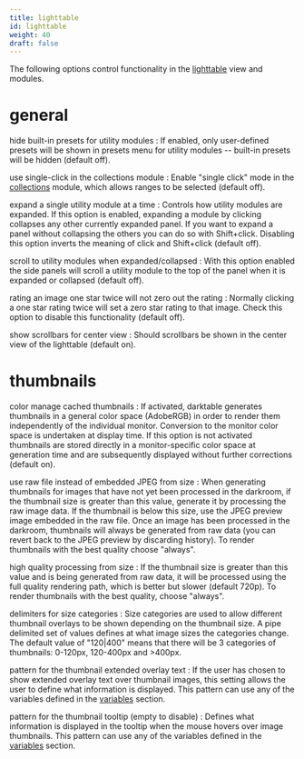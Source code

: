 ```yaml
---
title: lighttable
id: lighttable
weight: 40
draft: false
---
```


The following options control functionality in the [lighttable](../lighttable/_index.md) view and modules.

# general

hide built-in presets for utility modules
: If enabled, only user-defined presets will be shown in presets menu for utility modules -- built-in presets will be hidden (default off).

use single-click in the collections module
: Enable "single click" mode in the [collections](../module-reference/utility-modules/shared/collections.md) module, which allows ranges to be selected (default off).

expand a single utility module at a time
: Controls how utility modules are expanded. If this option is enabled, expanding a module by clicking collapses any other currently expanded panel. If you want to expand a panel without collapsing the others you can do so with Shift+click. Disabling this option inverts the meaning of click and Shift+click (default off).

scroll to utility modules when expanded/collapsed
: With this option enabled the side panels will scroll a utility module to the top of the panel when it is expanded or collapsed (default off).

rating an image one star twice will not zero out the rating
: Normally clicking a one star rating twice will set a zero star rating to that image. Check this option to disable this functionality (default off).

show scrollbars for center view
: Should scrollbars be shown in the center view of the lighttable (default on).

# thumbnails

color manage cached thumbnails
: If activated, darktable generates thumbnails in a general color space (AdobeRGB) in order to render them independently of the individual monitor. Conversion to the monitor color space is undertaken at display time. If this option is not activated thumbnails are stored directly in a monitor-specific color space at generation time and are subsequently displayed without further corrections (default on).

use raw file instead of embedded JPEG from size
: When generating thumbnails for images that have not yet been processed in the darkroom, if the thumbnail size is greater than this value, generate it by processing the raw image data. If the thumbnail is below this size, use the JPEG preview image embedded in the raw file. Once an image has been processed in the darkroom, thumbnails will always be generated from raw data (you can revert back to the JPEG preview by discarding history). To render thumbnails with the best quality choose "always".

high quality processing from size
: If the thumbnail size is greater than this value and is being generated from raw data, it will be processed using the full quality rendering path, which is better but slower (default 720p). To render thumbnails with the best quality, choose "always".

delimiters for size categories
: Size categories are used to allow different thumbnail overlays to be shown depending on the thumbnail size. A pipe delimited set of values defines at what image sizes the categories change. The default value of "120|400" means that there will be 3 categories of thumbnails: 0-120px, 120-400px and >400px.

pattern for the thumbnail extended overlay text
: If the user has chosen to show extended overlay text over thumbnail images, this setting allows the user to define what information is displayed. This pattern can use any of the variables defined in the [variables](../special-topics/variables.md) section.

pattern for the thumbnail tooltip (empty to disable)
: Defines what information is displayed in the tooltip when the mouse hovers over image thumbnails. This pattern can use any of the variables defined in the [variables](../special-topics/variables.md) section.
